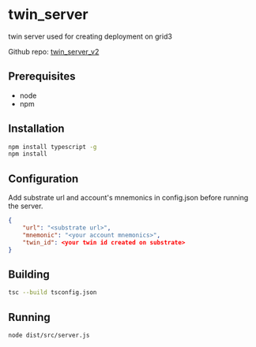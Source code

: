 # twin_server

twin server used for creating deployment on grid3

Github repo: [twin_server_v2](https://github.com/threefoldtech/twin_server_v2.git)

## Prerequisites

- node
- npm

## Installation

```bash
npm install typescript -g
npm install

```

## Configuration

Add substrate url and account's mnemonics in config.json before running the server.

```json
{
    "url": "<substrate url>",
    "mnemonic": "<your account mnemonics>", 
    "twin_id": <your twin id created on substrate>
}
```

## Building

```bash
tsc --build tsconfig.json
```

## Running

```bash
node dist/src/server.js
```

